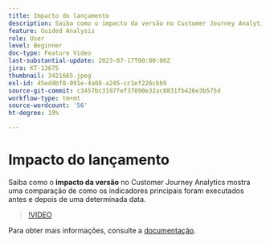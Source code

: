 ```yaml
---
title: Impacto do lançamento
description: Saiba como o impacto da versão no Customer Journey Analytics mostra uma comparação de como os indicadores principais foram executados antes e depois de uma determinada data.
feature: Guided Analysis
role: User
level: Beginner
doc-type: Feature Video
last-substantial-update: 2023-07-17T00:00:00Z
jira: KT-13675
thumbnail: 3421665.jpeg
exl-id: 45ed4bf8-091e-4a08-a245-cc1ef226cbb9
source-git-commit: c3457bc3197fef37890e32ac8831fb426e3b575d
workflow-type: tm+mt
source-wordcount: '56'
ht-degree: 19%

---
```


# Impacto do lançamento

Saiba como o **impacto da versão** no Customer Journey Analytics mostra uma comparação de como os indicadores principais foram executados antes e depois de uma determinada data.

>[!VIDEO](https://video.tv.adobe.com/v/3423453/?learn=on&captions=por_br)

Para obter mais informações, consulte a [documentação](https://experienceleague.adobe.com/docs/analytics-platform/using/guided-analysis/impact/release.html?lang=pt-BR).
